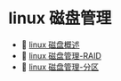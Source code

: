 # linux 磁盘管理

* 📄 [linux 磁盘概述](siyuan://blocks/20230610173535-6yate4i)
* 📄 [linux 磁盘管理-RAID](siyuan://blocks/20230610173538-pv1fv66)
* 📄 [linux 磁盘管理-分区](siyuan://blocks/20230610173743-0ftosvt)

‍

‍
